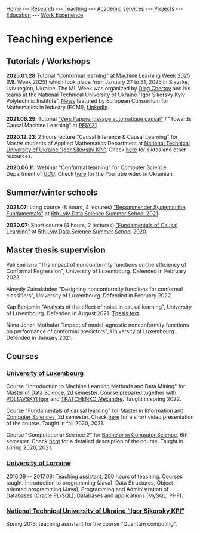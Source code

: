 [Home](README.md)
--- [Research](research.md) 
--- [Teaching](teaching.md) 
--- [Academic services](academic_services.md) 
--- [Projects](projects.md) 
--- [Education](education.md)
--- [Work Experience](work.md)

# Teaching experience

## Tutorials / Workshops

**2025.01.28** Tutorial "Conformal learning" at Machine Learning Week 2025 (ML Week 2025) which took place from January 27 to 31, 2025 in Slavske, Lviv region, Ukraine. The ML Week was organized by [Oleg Chertov](https://www.linkedin.com/in/oleg-chertov-50583a19/) and his teams at the National Technical University of Ukraine "Igor Sikorsky Kyiv Polytechnic Institute". [News](https://ecmiindmath.org/2025/02/11/machine-learning-week-2025-in-ukraine-advancing-education-amidst-challenges/) featured by European Consortium for Mathematics in Industry (ECMI), [LinkedIn](https://www.linkedin.com/posts/matthiasehrhardt_machinelearning-ai-education-activity-7295128738663428097-JLy-/?utm_source=share&utm_medium=member_desktop&rcm=ACoAAAEFYoABA9ceC8-gEL19gkWl2lyBnBJJOXM). 

**2021.06.29**: Tutorial ["Vers l'apprentissage automatique causal"](https://pfia2021.fr/tutoriels/?p=programme) /
"Towards Causal Machine Learning" at [PFIA'21](https://pfia2021.fr/) 

**2020.12.23**: 2 hours lecture "Causal Inference & Causal Learning" for Master students of Applied Mathematics Department at [National Technical University of Ukraine 
“Igor Sikorsky KPI”](https://kpi.ua/en/). Check [here](https://drive.google.com/file/d/1xGsyCEwaCGsTiiqXfgohi1FEy66zOc0n/view?usp=sharing) for slides and other
resources.

**2020.06.11**: Webinar "Conformal learning" for Computer Science Department of [UCU](https://ucu.edu.ua/en/). 
Check [here](https://www.youtube.com/watch?v=AgoN5t1G-DE&t=2s) for the YouTube video in Ukrainian.

## Summer/winter schools

**2021.07**: Long course (8 hours, 4 lectures) ["Recommender Systems: the Fundamentals"](https://apps.ucu.edu.ua/en/summerschool-ds/course-list/recommender-systems-fundamentals/)
at [6th Lviv Data Science Summer School 2021](https://apps.ucu.edu.ua/en/summerschool-ds/).

**2020.07**: Short course (4 hours, 2 lectures) ["Fundamentals of Causal Learning"](https://apps.ucu.edu.ua/en/summerschool-ds-1/fundamentals-causal-learning/) at 
[5th Lviv Data Science Summer School 2020](https://apps.ucu.edu.ua/en/summerschool/v-lviv-data-science-summer-school-online-2020/).

## Master thesis supervision

Pali Emiliana "The impact of nonconformity functions on the efficiency of Conformal Regression", University of Luxembourg. Defended in February 2022.

Almyaly Zainalabden "Designing nonconformity functions for conformal classifiers", University of Luxembourg. Defended in February 2022.

Kap Benjamin "Analysis of the effect of noise in causal learning", University of Luxembourg. Defended in August 2021. [Thesis text](https://arxiv.org/pdf/2108.11320.pdf).

Nima Jehan Mothafar "Impact of model-agnostic nonconformity functions on performance of conformal predictors", University of Luxembourg. Defended in January 2021.

## Courses

### [University of Luxembourg](https://wwwen.uni.lu/)

Course "Introduction to Machine Learning Methods and Data  Mining" for [Master of Data Science](https://wwwfr.uni.lu/formations/fstm/master_of_data_science), 2d semester. Course prepared together with [POLTAVSKYI Igor](https://scholar.google.com/citations?user=tX82CDwAAAAJ&hl=en) and [TKATCHENKO Alexandre](https://scholar.google.com/citations?hl=en&user=o2t1Pv8AAAAJ). Taught in spring 2022.

Course "Fundamentals of causal learning" for [Master in Information and Computer Sciences](https://wwwen.uni.lu/studies/fstm/master_in_information_and_computer_sciences/programme), 
3d semester. Check [here](https://youtu.be/xYp-gOUrKxo) for a short video presentation of the course. Taught in fall 2020, 2021.

Course "Computational Science 2" for [Bachelor in Computer Science](https://wwwfr.uni.lu/formations/fstm/bachelor_in_computer_science/programme), 6th semester. 
Check [here](https://wwwfr.uni.lu/layout/set/print/formations/fstm/bachelor_in_computer_science/programme?f=BAACAINFOR&c=0008C3366) for a detailed description of
the course. Taught in spring 2020, 2021.


### [University of Lorraine](https://www.univ-lorraine.fr/)

2016.09 -- 2017.08: Teaching assistant, 200 hours of teaching.
Courses taught: Introduction to programming (Java), Data Structures, Object-oriented programming (Java), Programming and Administration of Databases (Oracle PL/SQL), Databases and applications (MySQL, PHP).


### [National Technical University of Ukraine “Igor Sikorsky KPI”](https://kpi.ua/en/)

Spring 2013: teaching assistant for the course "Quantum computing".

